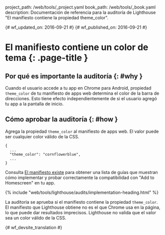 project_path: /web/tools/_project.yaml
book_path: /web/tools/_book.yaml
description: Documentación de referencia para la auditoría de Lighthouse "El manifiesto contiene la propiedad theme_color".

{# wf_updated_on: 2016-09-21 #}
{# wf_published_on: 2016-09-21 #}

# El manifiesto contiene un color de tema  {: .page-title }

## Por qué es importante la auditoría {: #why }

Cuando el usuario accede a tu app en Chrome para Android, propiedad `theme_color`
de tu manifiesto de apps web determina el color de la barra de direcciones. Esto tiene
efecto independientemente de si el usuario agregó tu app a la pantalla de inicio.

## Cómo aprobar la auditoría {: #how }

Agrega la propiedad `theme_color` al manifiesto de apps web. El valor puede ser cualquier
color válido de la CSS.

    {
      ...
      "theme_color": "cornflowerblue",
      ...
    }

Consulta [El manifiesto existe](manifest-exists#how)
para obtener una lista de guías que muestran cómo implementar
y probar correctamente la compatibilidad con "Add to Homescreen" en tu app.

{% include "web/tools/lighthouse/audits/implementation-heading.html" %}

La auditoría se aprueba si el manifiesto contiene la propiedad `theme_color`.
El manifiesto que Lighthouse obtiene no es el que Chrome
usa en la página, lo que puede dar resultados imprecisos. Lighthouse no
valida que el valor sea un color válido de la CSS.


{# wf_devsite_translation #}
